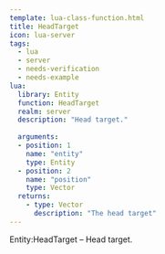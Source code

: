 ```yaml
---
template: lua-class-function.html
title: HeadTarget
icon: lua-server
tags:
  - lua
  - server
  - needs-verification
  - needs-example
lua:
  library: Entity
  function: HeadTarget
  realm: server
  description: "Head target."
  
  arguments:
  - position: 1
    name: "entity"
    type: Entity
  - position: 2
    name: "position"
    type: Vector
  returns:
    - type: Vector
      description: "The head target"
---
```


<div class="lua__search__keywords">
Entity:HeadTarget &#x2013; Head target.
</div>

